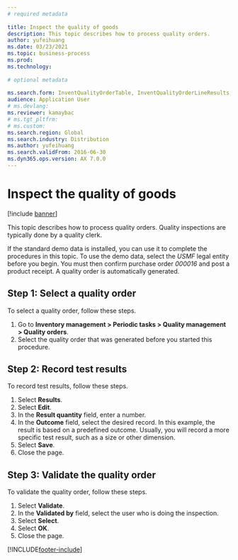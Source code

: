 ```yaml
--- 
# required metadata 
 
title: Inspect the quality of goods
description: This topic describes how to process quality orders.
author: yufeihuang
ms.date: 03/23/2021
ms.topic: business-process 
ms.prod:  
ms.technology:  
 
# optional metadata 
 
ms.search.form: InventQualityOrderTable, InventQualityOrderLineResults, HcmWorkerLookUp   
audience: Application User 
# ms.devlang:  
ms.reviewer: kamaybac
# ms.tgt_pltfrm:  
# ms.custom:  
ms.search.region: Global
ms.search.industry: Distribution
ms.author: yufeihuang
ms.search.validFrom: 2016-06-30 
ms.dyn365.ops.version: AX 7.0.0 
---
```


# Inspect the quality of goods

[!include [banner](../../includes/banner.md)]

This topic describes how to process quality orders. Quality inspections are typically done by a quality clerk.

If the standard demo data is installed, you can use it to complete the procedures in this topic. To use the demo data, select the *USMF* legal entity before you begin. You must then confirm purchase order *000016* and post a product receipt. A quality order is automatically generated.

## Step 1: Select a quality order

To select a quality order, follow these steps.

1. Go to **Inventory management \> Periodic tasks \> Quality management \> Quality orders**.
1. Select the quality order that was generated before you started this procedure.

## Step 2: Record test results

To record test results, follow these steps.

1. Select **Results**.
1. Select **Edit**.
1. In the **Result quantity** field, enter a number.
1. In the **Outcome** field, select the desired record. In this example, the result is based on a predefined outcome. Usually, you will record a more specific test result, such as a size or other dimension.
1. Select **Save**.
1. Close the page.

## Step 3: Validate the quality order

To validate the quality order, follow these steps.

1. Select **Validate**.
1. In the **Validated by** field, select the user who is doing the inspection.
1. Select **Select**.
1. Select **OK**.
1. Close the page.

[!INCLUDE[footer-include](../../../includes/footer-banner.md)]
